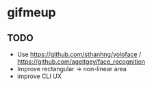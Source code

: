 # gifmeup

## TODO
* Use https://github.com/sthanhng/yoloface / https://github.com/ageitgey/face_recognition
* Improve rectangular -> non-linear area
* improve CLI UX